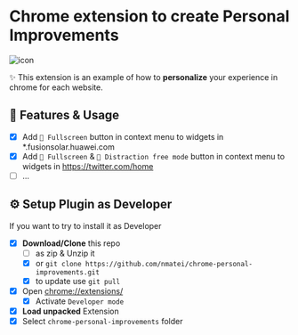 # Chrome extension to create Personal Improvements

![icon](views/icons/icon-48.png)

✨ This extension is an example of how to **personalize** your experience 
in chrome for each website.

## 💠 Features & Usage

- [x] Add `🔲 Fullscreen` button in context menu to widgets in *.fusionsolar.huawei.com
- [x] Add `🔲 Fullscreen` & `🔲 Distraction free mode` button in context menu to widgets in https://twitter.com/home
- [ ] ...

## ⚙ Setup Plugin as Developer

If you want to try to install it as Developer

- [x] **Download/Clone** this repo
    - [ ] as zip & Unzip it
    - [x] or `git clone https://github.com/nmatei/chrome-personal-improvements.git`
    - [x] to update use `git pull`
- [x] Open [chrome://extensions/](chrome://extensions/)
    - [x] Activate `Developer mode`
- [x] **Load unpacked** Extension
- [x] Select `chrome-personal-improvements` folder